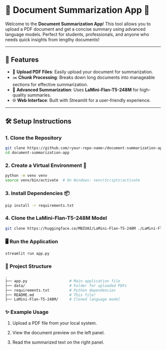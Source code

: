 # 📄 Document Summarization App 📝

Welcome to the **Document Summarization App**! This tool allows you to upload a PDF document and get a concise summary using advanced language models. Perfect for students, professionals, and anyone who needs quick insights from lengthy documents!

---

## 🚀 Features

- 📂 **Upload PDF Files**: Easily upload your document for summarization.
- ✂️ **Chunk Processing**: Breaks down long documents into manageable sections for effective summarization.
- 🧠 **Advanced Summarization**: Uses **LaMini-Flan-T5-248M** for high-quality summaries.
- 🌐 **Web Interface**: Built with Streamlit for a user-friendly experience.

---

## 🛠️ Setup Instructions

### 1. Clone the Repository
```bash
git clone https://github.com/<your-repo-name>/document-summarization-app.git
cd document-summarization-app
```
### 2. Create a Virtual Environment 🐍
```bash
python -m venv venv
source venv/bin/activate  # On Windows: venv\Scripts\activate
```
### 3. Install Dependencies 📦
```bash
pip install -r requirements.txt
```
### 4. Clone the LaMini-Flan-T5-248M Model
```bash
git clone https://huggingface.co/MBZUAI/LaMini-Flan-T5-248M ./LaMini-Flan-T5-248M
```
### 🖥️ Run the Application
```bash
streamlit run app.py
```
### 📂 Project Structure
```bash
.
├── app.py                   # Main application file
├── data/                    # Folder for uploaded PDFs
├── requirements.txt         # Python dependencies
├── README.md                # This file!
├── LaMini-Flan-T5-248M/     # Cloned language model
```
### ✨ Example Usage
 1. Upload a PDF file from your local system.

 1. View the document preview on the left panel.
 3. Read the summarized text on the right panel.